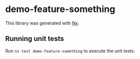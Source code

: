 # demo-feature-something

This library was generated with [Nx](https://nx.dev).

## Running unit tests

Run `nx test demo-feature-something` to execute the unit tests.
